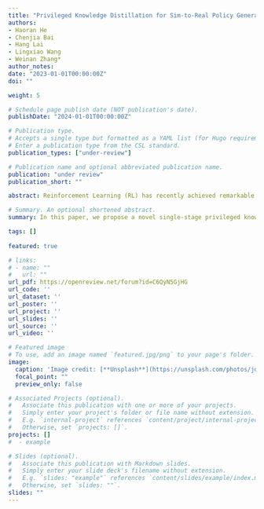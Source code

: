 ```yaml
---
title: "Privileged Knowledge Distillation for Sim-to-Real Policy Generalization."
authors:
- Haoran He
- Chenjia Bai
- Hang Lai
- Lingxiao Wang
- Weinan Zhang*
author_notes:
date: "2023-01-01T00:00:00Z"
doi: ""

weight: 5

# Schedule page publish date (NOT publication's date).
publishDate: "2024-01-01T00:00:00Z"

# Publication type.
# Accepts a single type but formatted as a YAML list (for Hugo requirements).
# Enter a publication type from the CSL standard.
publication_types: ["under-review"]

# Publication name and optional abbreviated publication name.
publication: "under review"
publication_short: ""

abstract: Reinforcement Learning (RL) has recently achieved remarkable success in robotic control. However, most RL methods operate in simulated environments where privileged knowledge (e.g., dynamics, surroundings, terrains) is readily available. Conversely, in real-world scenarios, robot agents usually rely solely on local states (e.g., proprioceptive feedback of robot joints) to select actions, leading to a significant sim-to-real gap. Existing methods address this gap by either gradually reducing the reliance on privileged knowledge or performing a two-stage policy imitation. However, we argue that these methods are limited in their ability to fully leverage the privileged knowledge, resulting in suboptimal performance. In this paper, we propose a novel single-stage privileged knowledge distillation method called the Historical Information Bottleneck (HIB) to narrow the sim-to-real gap. In particular, HIB learns a privileged knowledge representation from historical trajectories by capturing the underlying changeable dynamic information. Theoretical analysis shows that the learned privileged knowledge representation helps reduce the value discrepancy between the oracle and learned policies. Empirical experiments on both simulated and real-world tasks demonstrate that HIB yields improved generalizability compared to previous methods.

# Summary. An optional shortened abstract.
summary: In this paper, we propose a novel single-stage privileged knowledge distillation method called the Historical Information Bottleneck (HIB) to narrow the sim-to-real gap.

tags: []
  
featured: true

# links:
# - name: ""
#   url: ""
url_pdf: https://openreview.net/forum?id=C6QyN5GjHG
url_code: ''
url_dataset: ''
url_poster: ''
url_project: ''
url_slides: ''
url_source: ''
url_video: ''

# Featured image
# To use, add an image named `featured.jpg/png` to your page's folder. 
image:
  caption: 'Image credit: [**Unsplash**](https://unsplash.com/photos/jdD8gXaTZsc)'
  focal_point: ""
  preview_only: false

# Associated Projects (optional).
#   Associate this publication with one or more of your projects.
#   Simply enter your project's folder or file name without extension.
#   E.g. `internal-project` references `content/project/internal-project/index.md`.
#   Otherwise, set `projects: []`.
projects: []
#  - example

# Slides (optional).
#   Associate this publication with Markdown slides.
#   Simply enter your slide deck's filename without extension.
#   E.g. `slides: "example"` references `content/slides/example/index.md`.
#   Otherwise, set `slides: ""`.
slides: ""
---
```

